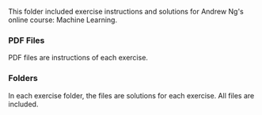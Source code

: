 This folder included exercise instructions and solutions for Andrew Ng's online course: Machine Learning.

### PDF Files
PDF files are instructions of each exercise.

### Folders
In each exercise folder, the files are solutions for each exercise. All files are included.
